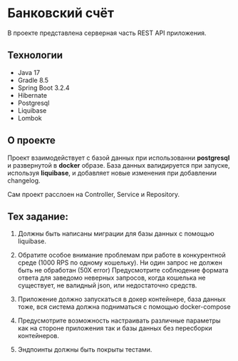 # Банковский счёт

В проекте представлена серверная часть REST API приложения.

## Технологии
- Java 17
- Gradle 8.5
- Spring Boot 3.2.4
- Hibernate
- Postgresql
- Liquibase
- Lombok

## О проекте

Проект взаимодействует с базой данных при использованни **postgresql** и развернутой в
**docker** образе. База данных валидируется при запуске, используя **liquibase**, и добавляет
новые изменения при добавлении changelog.

Сам проект расслоен на Controller, Service и Repository.

## Тех задание:
1) Должны быть написаны миграции для базы данных с помощью liquibase.

2) Обратите особое внимание проблемам при работе в конкурентной среде (1000 RPS по
одному кошельку). Ни один запрос не должен быть не обработан (50Х error)
Предусмотрите соблюдение формата ответа для заведомо неверных запросов, когда
кошелька не существует, не валидный json, или недостаточно средств.

3) Приложение должно запускаться в докер контейнере, база данных тоже, вся система
должна подниматься с помощью docker-compose

4) Предусмотрите возможность настраивать различные параметры как на стороне
приложения так и базы данных без пересборки контейнеров.

5) Эндпоинты должны быть покрыты тестами.